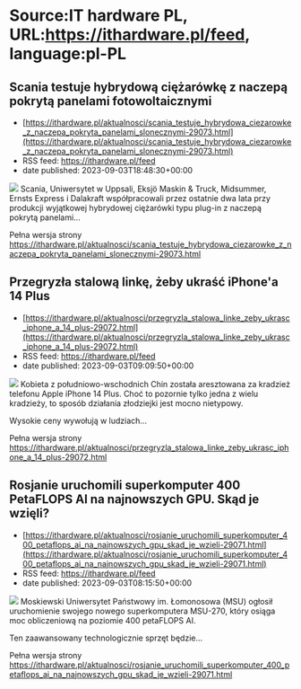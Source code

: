 # Source:IT hardware PL, URL:https://ithardware.pl/feed, language:pl-PL

## Scania testuje hybrydową ciężarówkę z naczepą pokrytą panelami fotowoltaicznymi
 - [https://ithardware.pl/aktualnosci/scania_testuje_hybrydowa_ciezarowke_z_naczepa_pokryta_panelami_slonecznymi-29073.html](https://ithardware.pl/aktualnosci/scania_testuje_hybrydowa_ciezarowke_z_naczepa_pokryta_panelami_slonecznymi-29073.html)
 - RSS feed: https://ithardware.pl/feed
 - date published: 2023-09-03T18:48:30+00:00

<img src="https://ithardware.pl/artykuly/min/29073_1.jpg" />            Scania, Uniwersytet w Uppsali, Eksj&ouml; Maskin &amp; Truck, Midsummer, Ernsts Express i Dalakraft wsp&oacute;łpracowali przez ostatnie dwa lata przy produkcji wyjątkowej hybrydowej ciężar&oacute;wki typu plug-in z naczepą pokrytą panelami...
            <p>Pełna wersja strony <a href="https://ithardware.pl/aktualnosci/scania_testuje_hybrydowa_ciezarowke_z_naczepa_pokryta_panelami_slonecznymi-29073.html">https://ithardware.pl/aktualnosci/scania_testuje_hybrydowa_ciezarowke_z_naczepa_pokryta_panelami_slonecznymi-29073.html</a></p>

## Przegryzła stalową linkę, żeby ukraść iPhone'a 14 Plus
 - [https://ithardware.pl/aktualnosci/przegryzla_stalowa_linke_zeby_ukrasc_iphone_a_14_plus-29072.html](https://ithardware.pl/aktualnosci/przegryzla_stalowa_linke_zeby_ukrasc_iphone_a_14_plus-29072.html)
 - RSS feed: https://ithardware.pl/feed
 - date published: 2023-09-03T09:09:50+00:00

<img src="https://ithardware.pl/artykuly/min/29072_1.jpg" />            Kobieta z południowo-wschodnich Chin została aresztowana za kradzież telefonu Apple iPhone 14 Plus. Choć to pozornie tylko jedna z wielu kradzieży, to spos&oacute;b działania złodziejki jest mocno nietypowy.

Wysokie ceny wywołują w ludziach...
            <p>Pełna wersja strony <a href="https://ithardware.pl/aktualnosci/przegryzla_stalowa_linke_zeby_ukrasc_iphone_a_14_plus-29072.html">https://ithardware.pl/aktualnosci/przegryzla_stalowa_linke_zeby_ukrasc_iphone_a_14_plus-29072.html</a></p>

## Rosjanie uruchomili superkomputer 400 PetaFLOPS AI na najnowszych GPU. Skąd je wzięli?
 - [https://ithardware.pl/aktualnosci/rosjanie_uruchomili_superkomputer_400_petaflops_ai_na_najnowszych_gpu_skad_je_wzieli-29071.html](https://ithardware.pl/aktualnosci/rosjanie_uruchomili_superkomputer_400_petaflops_ai_na_najnowszych_gpu_skad_je_wzieli-29071.html)
 - RSS feed: https://ithardware.pl/feed
 - date published: 2023-09-03T08:15:50+00:00

<img src="https://ithardware.pl/artykuly/min/29071_1.jpg" />            Moskiewski Uniwersytet Państwowy im. Łomonosowa (MSU) ogłosił uruchomienie swojego nowego superkomputera&nbsp;MSU-270, kt&oacute;ry osiąga moc obliczeniową na poziomie 400 petaFLOPS AI.

Ten zaawansowany technologicznie sprzęt będzie...
            <p>Pełna wersja strony <a href="https://ithardware.pl/aktualnosci/rosjanie_uruchomili_superkomputer_400_petaflops_ai_na_najnowszych_gpu_skad_je_wzieli-29071.html">https://ithardware.pl/aktualnosci/rosjanie_uruchomili_superkomputer_400_petaflops_ai_na_najnowszych_gpu_skad_je_wzieli-29071.html</a></p>

